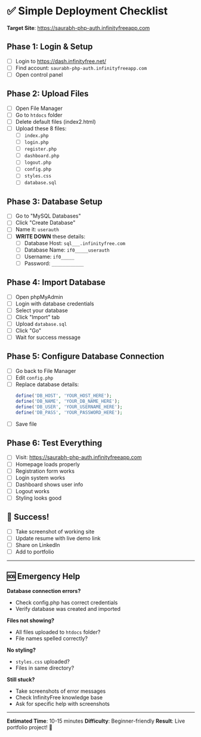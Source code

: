 # ✅ Simple Deployment Checklist

**Target Site**: https://saurabh-php-auth.infinityfreeapp.com

## Phase 1: Login & Setup
- [ ] Login to https://dash.infinityfree.net/
- [ ] Find account: `saurabh-php-auth.infinityfreeapp.com`
- [ ] Open control panel

## Phase 2: Upload Files
- [ ] Open File Manager
- [ ] Go to `htdocs` folder
- [ ] Delete default files (index2.html)
- [ ] Upload these 8 files:
  - [ ] `index.php`
  - [ ] `login.php`
  - [ ] `register.php`
  - [ ] `dashboard.php`
  - [ ] `logout.php`
  - [ ] `config.php`
  - [ ] `styles.css`
  - [ ] `database.sql`

## Phase 3: Database Setup
- [ ] Go to "MySQL Databases"
- [ ] Click "Create Database"
- [ ] Name it: `userauth`
- [ ] **WRITE DOWN** these details:
  - [ ] Database Host: `sql___.infinityfree.com`
  - [ ] Database Name: `if0_____userauth`
  - [ ] Username: `if0_____`
  - [ ] Password: `____________`

## Phase 4: Import Database
- [ ] Open phpMyAdmin
- [ ] Login with database credentials
- [ ] Select your database
- [ ] Click "Import" tab
- [ ] Upload `database.sql`
- [ ] Click "Go"
- [ ] Wait for success message

## Phase 5: Configure Database Connection
- [ ] Go back to File Manager
- [ ] Edit `config.php`
- [ ] Replace database details:
  ```php
  define('DB_HOST', 'YOUR_HOST_HERE');
  define('DB_NAME', 'YOUR_DB_NAME_HERE');
  define('DB_USER', 'YOUR_USERNAME_HERE');
  define('DB_PASS', 'YOUR_PASSWORD_HERE');
  ```
- [ ] Save file

## Phase 6: Test Everything
- [ ] Visit: https://saurabh-php-auth.infinityfreeapp.com
- [ ] Homepage loads properly
- [ ] Registration form works
- [ ] Login system works
- [ ] Dashboard shows user info
- [ ] Logout works
- [ ] Styling looks good

## 🎉 Success!
- [ ] Take screenshot of working site
- [ ] Update resume with live demo link
- [ ] Share on LinkedIn
- [ ] Add to portfolio

---

## 🆘 Emergency Help

**Database connection errors?**
- Check config.php has correct credentials
- Verify database was created and imported

**Files not showing?**
- All files uploaded to `htdocs` folder?
- File names spelled correctly?

**No styling?**
- `styles.css` uploaded?
- Files in same directory?

**Still stuck?**
- Take screenshots of error messages
- Check InfinityFree knowledge base
- Ask for specific help with screenshots

---

**Estimated Time**: 10-15 minutes
**Difficulty**: Beginner-friendly
**Result**: Live portfolio project! 🚀
